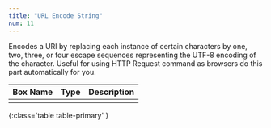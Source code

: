 ```yaml
---
title: "URL Encode String"
num: 11
---
```


Encodes a URI by replacing each instance of certain characters by one, two, three, or four escape sequences representing the UTF-8 encoding of the character. Useful for using HTTP Request command as browsers do this part automatically for you. 


| Box Name | Type | Description | 
|-------|--------|--------|
| | |
{:class='table table-primary' }








